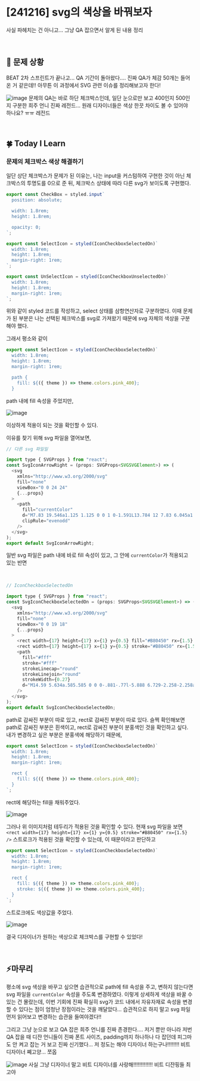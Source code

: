 # [241216] svg의 색상을 바꿔보자

사실 파헤치는 건 아니고... 그냥 QA 잡으면서 알게 된 내용 정리

</br>

## 🤔 문제 상황

BEAT 2차 스프린트가 끝나고... QA 기간이 돌아왔다.... 진짜 QA가 체감 50개는 들어온 거 같은데!! 아무튼 이 과정에서 SVG 관련 이슈를 정리해보고자 한다!

![image](https://github.com/user-attachments/assets/7c10e583-7d38-4acb-a55d-84a9d9a25199)
문제의 QA는 바로 하단 체크박스인데, 일단 눈으로만 보고 400인지 500인지 구분한 희주 언니 진짜 레전드... 원래 디자이너들은 색상 한끗 차이도 볼 수 있어야 하나요? ㅠㅠ 레전드

</br>

## 🍀 Today I Learn

### 문제의 체크박스 색상 해결하기

일단 상단 체크박스가 문제가 된 이유는, 나는 input을 커스텀하여 구현한 것이 아닌 체크박스의 투명도를 0으로 준 뒤, 체크박스 상태에 따라 다른 svg가 보이도록 구현했다.

```javascript
export const CheckBox = styled.input`
  position: absolute;

  width: 1.8rem;
  height: 1.8rem;

  opacity: 0;
`;

export const SelectIcon = styled(IconCheckboxSelectedOn)`
  width: 1.8rem;
  height: 1.8rem;
  margin-right: 1rem;
`;

export const UnSelectIcon = styled(IconCheckboxUnselectedOn)`
  width: 1.8rem;
  height: 1.8rem;
  margin-right: 1rem;
`;
```

위와 같이 styled 코드를 작성하고, select 상태를 삼항연산자로 구분하였다. 이때 문제가 된 부분은 나는 선택된 체크박스를 svg로 가져왔기 때문에 svg 자체의 색상을 구분해야 했다.

그래서 평소와 같이

```javascript
export const SelectIcon = styled(IconCheckboxSelectedOn)`
  width: 1.8rem;
  height: 1.8rem;
  margin-right: 1rem;

  path {
    fill: ${({ theme }) => theme.colors.pink_400};
  }
```

path 내에 fill 속성을 주었지만,

![image](https://github.com/user-attachments/assets/349ba300-c059-4983-88e4-80d24ef5a971)

이상하게 적용이 되는 것을 확인할 수 있다.

이유를 찾기 위해 svg 파일을 열어보면,

```javascript
// 다른 svg 파일일

import type { SVGProps } from "react";
const SvgIconArrowRight = (props: SVGProps<SVGSVGElement>) => (
  <svg
    xmlns="http://www.w3.org/2000/svg"
    fill="none"
    viewBox="0 0 24 24"
    {...props}
  >
    <path
      fill="currentColor"
      d="M7.83 19.546a1.125 1.125 0 0 1 0-1.591L13.784 12 7.83 6.045a1.125 1.125 0 1 1 1.59-1.59l6.75 6.75c.44.439.44 1.151 0 1.59l-6.75 6.75c-.439.44-1.151.44-1.59 0"
      clipRule="evenodd"
    />
  </svg>
);
export default SvgIconArrowRight;
```

일반 svg 파일은 path 내에 바로 fill 속성이 있고, 그 안에 `currentColor`가 적용되고 있는 반면

</br>

```javascript
// IconCheckboxSelectedOn

import type { SVGProps } from "react";
const SvgIconCheckboxSelectedOn = (props: SVGProps<SVGSVGElement>) => (
  <svg
    xmlns="http://www.w3.org/2000/svg"
    fill="none"
    viewBox="0 0 19 18"
    {...props}
  >
    <rect width={17} height={17} x={1} y={0.5} fill="#B80450" rx={1.5} />
    <rect width={17} height={17} x={1} y={0.5} stroke="#B80450" rx={1.5} />
    <path
      fill="#fff"
      stroke="#fff"
      strokeLinecap="round"
      strokeLinejoin="round"
      strokeWidth={0.27}
      d="M14.59 5.634a.585.585 0 0 0-.881-.77l-5.888 6.729-2.258-2.258a.585.585 0 1 0-.827.827l2.7 2.7a.585.585 0 0 0 .853-.028z"
    />
  </svg>
);
export default SvgIconCheckboxSelectedOn;
```

path로 감싸진 부분이 따로 있고, rect로 감싸진 부분이 따로 있다. 슬쩍 확인해보면 path로 감싸진 부분은 흰색이고, rect로 감싸진 부분이 분홍색인 것을 확인하고 싶다. 내가 변경하고 싶은 부분은 분홍색에 해당하기 때문에,

```javascript
export const SelectIcon = styled(IconCheckboxSelectedOn)`
  width: 1.8rem;
  height: 1.8rem;
  margin-right: 1rem;

  rect {
    fill: ${({ theme }) => theme.colors.pink_400};
  }
`;
```

rect에 해당하는 fill을 채워주었다.

![image](https://github.com/user-attachments/assets/009ed10f-cd15-4e6d-8879-663ec7493b0e)

그러나 위 이미지처럼 테두리가 적용된 것을 확인할 수 있다. 현재 svg 파일을 보면 `<rect width={17} height={17} x={1} y={0.5} stroke="#B80450" rx={1.5} />` 스트로크가 적용된 것을 확인할 수 있는데, 이 때문이라고 판단하고

```javascript
export const SelectIcon = styled(IconCheckboxSelectedOn)`
  width: 1.8rem;
  height: 1.8rem;
  margin-right: 1rem;

  rect {
    fill: ${({ theme }) => theme.colors.pink_400};
    stroke: ${({ theme }) => theme.colors.pink_400};
  }
`;
```

스트로크에도 색상값을 주었다.

![image](https://github.com/user-attachments/assets/6551b9be-a74e-42eb-8902-eb60809b3b49)

결국 디자이너가 원하는 색상으로 체크박스를 구현할 수 있었다!

</br>

## ⚡마무리

평소에 svg 색상을 바꾸고 싶으면 습관적으로 path에 fill 속성을 주고, 변하지 않는다면 svg 파일을 `currentColor` 속성을 주도록 변경하였다. 이렇게 상세하게 색상을 바꿀 수 있는 건 몰랐는데, 이번 기회에 진짜 확실히 svg가 코드 내에서 자유자재로 속성을 변경할 수 있다는 점이 엄청난 장점이라는 것을 깨달았다... 습관적으로 하지 말고 svg 파일 먼저 읽어보고 변경하는 습관을 들여야겠다!!

그리고 그냥 눈으로 보고 QA 잡은 희주 언니를 진짜 존경한다.... 저거 뿐만 아니라 저번 QA 잡을 때 디쟌 언니들이 진짜 폰트 사이즈, padding까지 하나하나 다 잡던데 피그마도 안 켜고 잡는 거 보고 진짜 신기했다... 저 정도는 해야 디자이너 하는구나!!!!!!!! 비트 디자이너 쪠고양... 쪼옵

![image](https://github.com/user-attachments/assets/67302a2e-084b-400d-af98-2b4bc05217b0)
사실 그냥 디자이너 말고 비트 디자이너를 사랑해!!!!!!!!!!!!! 비트 디쟌핑들 최고야

</br>
